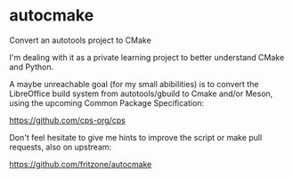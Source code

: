 # autocmake
Convert an autotools project to CMake

I'm dealing with it as a private learning project to better understand CMake and Python.

A maybe unreachable goal (for my small abibilities) is
to convert the LibreOffice build system from
autotools/gbuild to Cmake and/or Meson,
using the upcoming Common Package Specification: 

https://github.com/cps-org/cps

Don't feel hesitate to give me hints to improve the script
or make pull requests, also on upstream:

https://github.com/fritzone/autocmake
